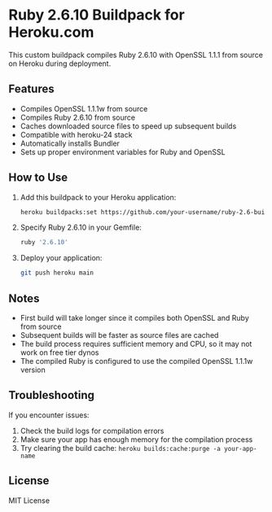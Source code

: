 # Ruby 2.6.10 Buildpack for Heroku.com

This custom buildpack compiles Ruby 2.6.10 with OpenSSL 1.1.1 from source on Heroku during deployment.

## Features

- Compiles OpenSSL 1.1.1w from source
- Compiles Ruby 2.6.10 from source
- Caches downloaded source files to speed up subsequent builds
- Compatible with heroku-24 stack
- Automatically installs Bundler
- Sets up proper environment variables for Ruby and OpenSSL

## How to Use

1. Add this buildpack to your Heroku application:
   ```bash
   heroku buildpacks:set https://github.com/your-username/ruby-2.6-buildpack.git -a your-app-name
   ```

2. Specify Ruby 2.6.10 in your Gemfile:
   ```ruby
   ruby '2.6.10'
   ```

3. Deploy your application:
   ```bash
   git push heroku main
   ```

## Notes

- First build will take longer since it compiles both OpenSSL and Ruby from source
- Subsequent builds will be faster as source files are cached
- The build process requires sufficient memory and CPU, so it may not work on free tier dynos
- The compiled Ruby is configured to use the compiled OpenSSL 1.1.1w version

## Troubleshooting

If you encounter issues:

1. Check the build logs for compilation errors
2. Make sure your app has enough memory for the compilation process
3. Try clearing the build cache: `heroku builds:cache:purge -a your-app-name`

## License

MIT License
